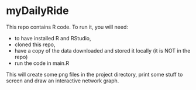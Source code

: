 # myDailyRide
This repo contains R code.  To run it, you will need:
- to have installed R and RStudio,
- cloned this repo,
- have a copy of the data downloaded and stored it locally (it is NOT in the repo)
- run the code in main.R

This will create some png files in the project directory, print some stuff to screen
and draw an interactive network graph.

